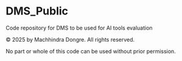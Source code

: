 # DMS_Public
Code repository for DMS to be used for AI tools evaluation

© 2025 by Machhindra Dongre. All rights reserved.

No part or whole of this code can be used without prior permission.

